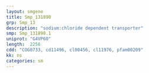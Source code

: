 ```yaml
---
layout: smgene
title: Smp_131890
grp: Smp_13
description: "sodium:chloride dependent transporter"
smp: Smp_131890.1
uniprot: "G4VP60"
length:  2256
cdd: "COG0733, cd11496, cl00456, cl11976, pfam00209"
kk: ns
categories: sm
---
```

